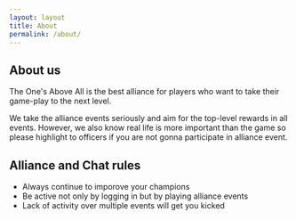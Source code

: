 ```yaml
---
layout: layout
title: About
permalink: /about/
---
```


## About us

The One's Above All is the best alliance for players who want to take their game-play to the next level.

We take the alliance events seriously and aim for the top-level rewards in all events.
However, we also know real life is more important than the game so please highlight to officers if you are not gonna participate in alliance event.

## Alliance and Chat rules
* Always continue to imporove your champions
* Be active not only by logging in but by playing alliance events
* Lack of activity over multiple events will get you kicked